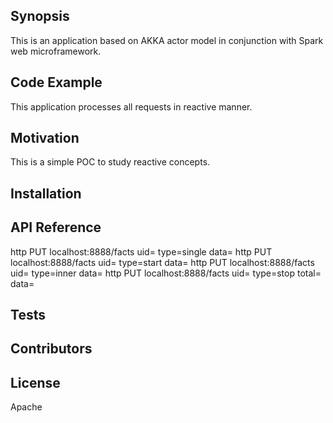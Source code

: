 ## Synopsis

This is an application based on AKKA actor model in conjunction with Spark web microframework.

## Code Example

This application processes all requests in reactive manner.

## Motivation

This is a simple POC to study reactive concepts.

## Installation

## API Reference

http PUT localhost:8888/facts uid=<uid> type=single data=<some data>
http PUT localhost:8888/facts uid=<uid> type=start data=<some data>
http PUT localhost:8888/facts uid=<uid> type=inner data=<some data>
http PUT localhost:8888/facts uid=<uid> type=stop total=<total number of inner messages> data=<some data>

## Tests

## Contributors

## License

Apache